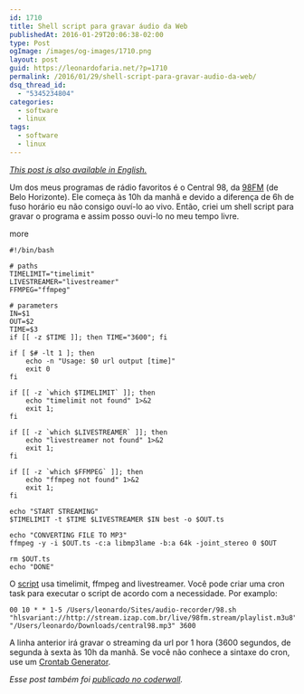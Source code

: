 ```yaml
---
id: 1710
title: Shell script para gravar áudio da Web
publishedAt: 2016-01-29T20:06:38-02:00
type: Post
ogImage: /images/og-images/1710.png
layout: post
guid: https://leonardofaria.net/?p=1710
permalink: /2016/01/29/shell-script-para-gravar-audio-da-web/
dsq_thread_id:
  - "5345234804"
categories:
  - software
  - linux
tags:
  - software
  - linux
---
```

_[This post is also available in English.](https://leonardofaria.net/2016/01/26/shell-script-for-audio-recording/)_

Um dos meus programas de rádio favoritos é o Central 98, da [98FM](http://98live.com.br/) (de Belo Horizonte). Ele começa às 10h da manhã e devido a diferença de 6h de fuso horário eu não consigo ouví-lo ao vivo. Então, criei um shell script para gravar o programa e assim posso ouvi-lo no meu tempo livre.

<span className="hidden">more</span>

```shell
#!/bin/bash

# paths
TIMELIMIT="timelimit"
LIVESTREAMER="livestreamer"
FFMPEG="ffmpeg"

# parameters
IN=$1
OUT=$2
TIME=$3
if [[ -z $TIME ]]; then TIME="3600"; fi

if [ $# -lt 1 ]; then
	echo -n "Usage: $0 url output [time]"
	exit 0
fi

if [[ -z `which $TIMELIMIT` ]]; then
	echo "timelimit not found" 1>&2
	exit 1;
fi

if [[ -z `which $LIVESTREAMER` ]]; then
	echo "livestreamer not found" 1>&2
	exit 1;
fi

if [[ -z `which $FFMPEG` ]]; then
	echo "ffmpeg not found" 1>&2
	exit 1;
fi

echo "START STREAMING"
$TIMELIMIT -t $TIME $LIVESTREAMER $IN best -o $OUT.ts

echo "CONVERTING FILE TO MP3"
ffmpeg -y -i $OUT.ts -c:a libmp3lame -b:a 64k -joint_stereo 0 $OUT

rm $OUT.ts
echo "DONE"
```

O [script](https://github.com/leonardofaria/audio-recorder) usa timelimit, ffmpeg and livestreamer. Você pode criar uma cron task para executar o script de acordo com a necessidade. Por examplo:

```
00 10 * * 1-5 /Users/leonardo/Sites/audio-recorder/98.sh "hlsvariant://http://stream.izap.com.br/live/98fm.stream/playlist.m3u8" "/Users/leonardo/Downloads/central98.mp3" 3600
```

A linha anterior irá gravar o streaming da url por 1 hora (3600 segundos, de segunda à sexta às 10h da manhã. Se você não conhece a sintaxe do cron, use um [Crontab Generator](http://crontab-generator.org/).

_Esse post também foi [publicado no coderwall](https://coderwall.com/p/qmlkzg/shell-script-for-audio-recording)._
